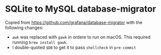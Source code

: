 # SQLite to MySQL database-migrator

Copied from https://github.com/grafana/database-migrator with the following changes:

- `awk` was replaced with `gawk` in ordere to run on macOS. This required running `brew install gawk`.
- I double-quoted `$DB` to get it to pass `shellcheck` in `pre-commit`
